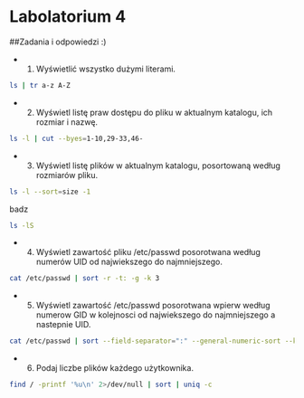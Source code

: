 # Labolatorium 4

##Zadania i odpowiedzi :)

* 1. Wyświetlić wszystko dużymi literami.

```sh
ls | tr a-z A-Z
```

* 2. Wyświetl listę praw dostępu do pliku w aktualnym katalogu, ich rozmiar i nazwę.

```sh
ls -l | cut --byes=1-10,29-33,46-
```

* 3. Wyświetl listę plików w aktualnym katalogu, posortowaną według rozmiarów pliku.

```sh
ls -l --sort=size -1
```

badz

```sh
ls -lS
```

* 4. Wyświetl zawartość pliku /etc/passwd posorotwana według numerów UID od najwiekszego do najmniejszego.

```sh
cat /etc/passwd | sort -r -t: -g -k 3
```

* 5. Wyświetl zawartość /etc/passwd posorotwana wpierw według numerow GID w kolejnosci od najwiekszego do najmniejszego a nastepnie UID.

```sh
cat /etc/passwd | sort --field-separator=":" --general-numeric-sort --key 4,3 --reverse
```

* 6. Podaj liczbe plików każdego użytkownika.

```sh
find / -printf '%u\n' 2>/dev/null | sort | uniq -c
```



